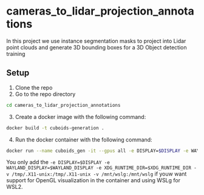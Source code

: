 # cameras_to_lidar_projection_annotations
In this project we use instance segmentation masks to project into Lidar point clouds and generate 3D bounding boxes for a 3D Object detection training

## Setup
1. Clone the repo
2. Go to the repo directory
```bash
cd cameras_to_lidar_projection_annotations
```
3. Create a docker image with the following command:
```bash
docker build -t cuboids-generation .
```
4. Run the docker container with the following command:
```bash
docker run --name cuboids_gen -it --gpus all -e DISPLAY=$DISPLAY -e WAYLAND_DISPLAY=$WAYLAND_DISPLAY -e XDG_RUNTIME_DIR=$XDG_RUNTIME_DIR -v /path/to/datastore:/path/to/datastore -v `pwd`:/workspace -v /tmp/.X11-unix:/tmp/.X11-unix -v /mnt/wslg:/mnt/wslg --shm-size=16g --network fiftyone_network -e FIFTYONE_DATABASE_URI=mongodb://fiftyone_server:27017 cuboids-generation 
```

You only add the ``-e DISPLAY=$DISPLAY -e WAYLAND_DISPLAY=$WAYLAND_DISPLAY -e XDG_RUNTIME_DIR=$XDG_RUNTIME_DIR -v /tmp/.X11-unix:/tmp/.X11-unix -v /mnt/wslg:/mnt/wslg`` if youw want support for OpenGL visualization in the container and using WSLg for WSL2.